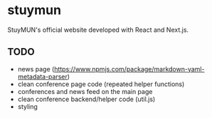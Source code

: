 # stuymun

StuyMUN's official website developed with React and Next.js.

## TODO

* news page (<https://www.npmjs.com/package/markdown-yaml-metadata-parser>)
* clean conference page code (repeated helper functions)
* conferences and news feed on the main page
* clean conference backend/helper code (util.js)
* styling
